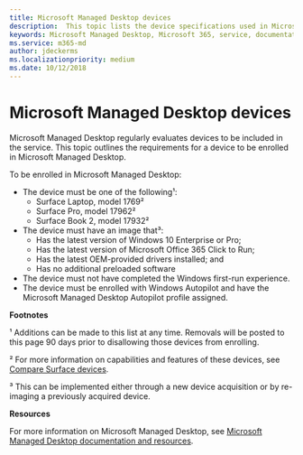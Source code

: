 ```yaml
---
title: Microsoft Managed Desktop devices
description:  This topic lists the device specifications used in Microsoft Managed Desktop.
keywords: Microsoft Managed Desktop, Microsoft 365, service, documentation
ms.service: m365-md
author: jdeckerms
ms.localizationpriority: medium
ms.date: 10/12/2018
---
```


# Microsoft Managed Desktop devices

Microsoft Managed Desktop regularly evaluates devices to be included in the service. This topic outlines the requirements for a device to be enrolled in Microsoft Managed Desktop. 

<!-- Microsoft 365 E5; Device as a Service -->
<!-- Split from device & technologies topic. Destination topic for aka.ms/device-list  -->
To be enrolled in Microsoft Managed Desktop:

- The device must be one of the following&#x00B9;:
    - Surface Laptop, model 1769&#x00B2; 
    - Surface Pro, model 17962&#x00B2;
    - Surface Book 2, model 17932&#x00B2;
- The device must have an image that&#x00B3;:
    - Has the latest version of Windows 10 Enterprise or Pro;
    - Has the latest version of Microsoft Office 365 Click to Run;
    - Has the latest OEM-provided drivers installed; and
    - Has no additional preloaded software
- The device must not have completed the Windows first-run experience.
- The device must be enrolled with Windows Autopilot and have the Microsoft Managed Desktop Autopilot profile assigned.

**Footnotes**

&#x00B9; Additions can be made to this list at any time. Removals will be posted to this page 90 days prior to disallowing those devices from enrolling.

&#x00B2; For more information on capabilities and features of these devices, see [Compare Surface devices](https://www.microsoft.com/surface/devices/compare-devices).

&#x00B3; This can be implemented either through a new device acquisition or by re-imaging a previously acquired device.

**Resources**

For more information on Microsoft Managed Desktop, see [Microsoft Managed Desktop documentation and resources](https://docs.microsoft.com/microsoft-365/managed-desktop/).